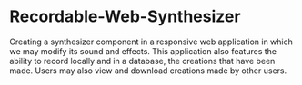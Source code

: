 # Recordable-Web-Synthesizer
Creating a synthesizer component in a responsive web application in which we may modify its sound and effects. 
This application also features the ability to record locally and in a database, the creations that have been made. 
Users may also view and download creations made by other users. 

